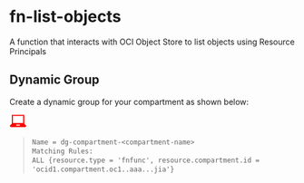# fn-list-objects
A function that interacts with OCI Object Store to list objects using Resource 
Principals

## Dynamic Group
Create a dynamic group for your compartment as shown below:

![](images/userinput.png)
>```
> Name = dg-compartment-<compartment-name>
> Matching Rules:
> ALL {resource.type = 'fnfunc', resource.compartment.id = 'ocid1.compartment.oc1..aaa...jia'}
>```